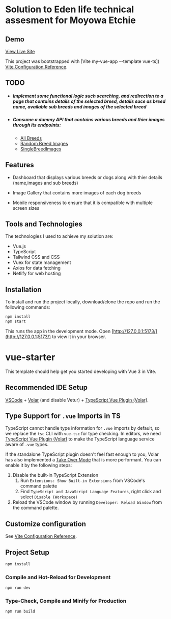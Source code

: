 # Solution to Eden life technical assesment for Moyowa Etchie

## Demo

[View Live Site](https://eden-life-assement-moyowa.netlify.app/)

This project was bootstrapped with [Vite my-vue-app --template vue-ts]( [Vite Configuration Reference](https://vitejs.dev/config/).

## TODO

+ ##### Implement some functional logic such searching, and redirection to a page that contains details of the selected breed, details suce as breed name, available sub breeds and images of the selected breed

+ ##### Consume a dummy API that contains various breeds and thier images through its endpoints: 
  + [All Breeds](https://dog.ceo/api/breeds/list/all)
  + [Random Breed Images](https://dog.ceo/api/breeds/image/random/{count})
  + [SingleBreedImages](https://dog.ceo/api/breed/{breed-name}/images/random/{number-of-images-available})



## Features 

+ Dashboard that displays various breeds or dogs along with thier details (name,images and sub breeds)

+ Image Gallery that contains more images of each dog breeds

+ Mobile responsiveness to ensure that it is compatible with multiple screen sizes



## Tools and Technologies

The technologies I used to achieve my solution are:
+ Vue.js
+ TypeScript
+ Tailwind CSS and CSS
+ Vuex for state management
+ Axios for data fetching
+ Netlify for web hosting


## Installation

To install and run the project locally, download/clone the repo and run the following commands:

```bash
npm install
npm start
```

This runs the app in the development mode. Open [http://127.0.0.1:5173/](http://127.0.0.1:5173/) to view it in your browser.









# vue-starter

This template should help get you started developing with Vue 3 in Vite.

## Recommended IDE Setup

[VSCode](https://code.visualstudio.com/) + [Volar](https://marketplace.visualstudio.com/items?itemName=Vue.volar) (and disable Vetur) + [TypeScript Vue Plugin (Volar)](https://marketplace.visualstudio.com/items?itemName=Vue.vscode-typescript-vue-plugin).

## Type Support for `.vue` Imports in TS

TypeScript cannot handle type information for `.vue` imports by default, so we replace the `tsc` CLI with `vue-tsc` for type checking. In editors, we need [TypeScript Vue Plugin (Volar)](https://marketplace.visualstudio.com/items?itemName=Vue.vscode-typescript-vue-plugin) to make the TypeScript language service aware of `.vue` types.

If the standalone TypeScript plugin doesn't feel fast enough to you, Volar has also implemented a [Take Over Mode](https://github.com/johnsoncodehk/volar/discussions/471#discussioncomment-1361669) that is more performant. You can enable it by the following steps:

1. Disable the built-in TypeScript Extension
    1) Run `Extensions: Show Built-in Extensions` from VSCode's command palette
    2) Find `TypeScript and JavaScript Language Features`, right click and select `Disable (Workspace)`
2. Reload the VSCode window by running `Developer: Reload Window` from the command palette.

## Customize configuration

See [Vite Configuration Reference](https://vitejs.dev/config/).

## Project Setup

```sh
npm install
```

### Compile and Hot-Reload for Development

```sh
npm run dev
```

### Type-Check, Compile and Minify for Production

```sh
npm run build
```
